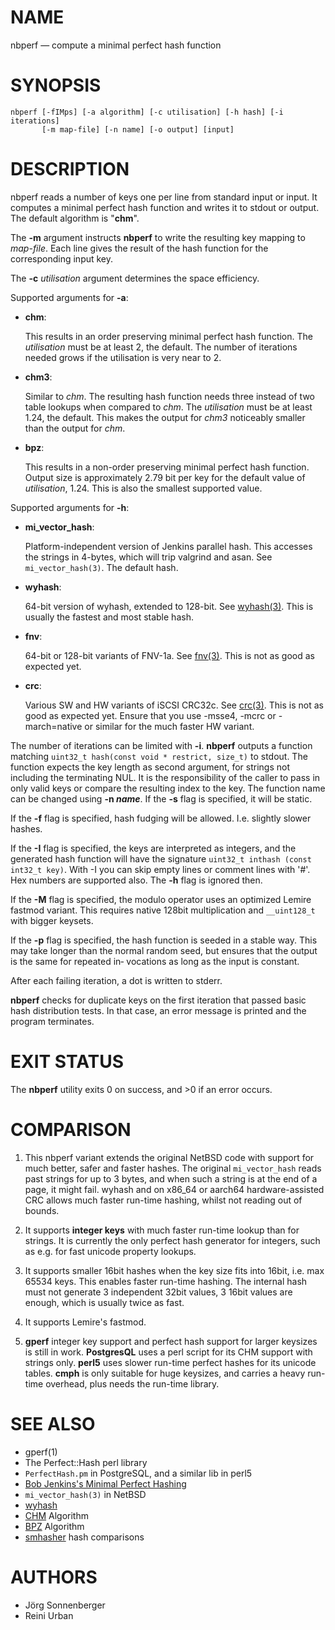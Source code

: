 # NAME

nbperf — compute a minimal perfect hash function

# SYNOPSIS

    nbperf [-fIMps] [-a algorithm] [-c utilisation] [-h hash] [-i iterations]
           [-m map-file] [-n name] [-o output] [input]

# DESCRIPTION

nbperf reads a number of keys one per line from standard input or
input.  It computes a minimal perfect hash function and writes it to
stdout or output.  The default algorithm is "**chm**".

The **-m** argument instructs **nbperf** to write the resulting key
mapping to _map-file_.  Each line gives the result of the hash
function for the corresponding input key.

The **-c** _utilisation_ argument determines the space efficiency.

Supported arguments for **-a**:

* **chm**:

  This results in an order preserving minimal perfect hash function.
  The _utilisation_ must be at least 2, the default.  The number of
  iterations needed grows if the utilisation is very near to 2.

* **chm3**:

  Similar to _chm_.  The resulting hash function needs three instead of
  two table lookups when compared to _chm_.  The _utilisation_ must be at
  least 1.24, the default.  This makes the output for _chm3_ noticeably
  smaller than the output for _chm_.

* **bpz**:

  This results in a non-order preserving minimal perfect hash function.
  Output size is approximately 2.79 bit per key for the default value of
  _utilisation_, 1.24.  This is also the smallest supported value.

Supported arguments for **-h**:

* **mi_vector_hash**:

  Platform-independent version of Jenkins parallel hash.  This accesses the
  strings in 4-bytes, which will trip valgrind and asan. See `mi_vector_hash(3)`.
  The default hash.

* **wyhash**:

  64-bit version of wyhash, extended to 128-bit.
  See [wyhash(3)](https://github.com/wangyi-fudan/wyhash).
  This is usually the fastest and most stable hash.

* **fnv**:

  64-bit or 128-bit variants of FNV-1a.
  See [fnv(3)](https://en.wikipedia.org/wiki/Fowler%E2%80%93Noll%E2%80%93Vo_hash_function).
  This is not as good as expected yet.

* **crc**:

  Various SW and HW variants of iSCSI CRC32c.
  See [crc(3)](https://en.wikipedia.org/wiki/Cyclic_redundancy_check).
  This is not as good as expected yet. Ensure that you use -msse4, -mcrc or
  -march=native or similar for the much faster HW variant.

The number of iterations can be limited with **-i**.  **nbperf**
outputs a function matching `uint32_t hash(const void * restrict, size_t)`
to stdout.  The function expects the key length as second
argument, for strings not including the terminating NUL.  It is the
responsibility of the caller to pass in only valid keys or compare the
resulting index to the key.  The function name can be changed using
**-n _name_**.  If the **-s** flag is specified, it will be static.

If the **-f** flag is specified, hash fudging will be allowed. I.e.
slightly slower hashes.

If the **-I** flag is specified, the keys are interpreted as integers,
and the generated hash function will have the signature
`uint32_t inthash (const int32_t key)`.
With -I you can skip empty lines or comment lines with '#'.
Hex numbers are supported also.
The **-h** flag is ignored then.

If the **-M** flag is specified, the modulo operator uses an optimized
Lemire fastmod variant. This requires native 128bit multiplication and
`__uint128_t` with bigger keysets.

If the **-p** flag is specified, the hash function is seeded in a
stable way.  This may take longer than the normal random seed, but
ensures that the output is the same for repeated in‐ vocations as long
as the input is constant.

After each failing iteration, a dot is written to stderr.

**nbperf** checks for duplicate keys on the first iteration that passed
basic hash distribution tests.  In that case, an error message is
printed and the program terminates.

# EXIT STATUS

The **nbperf** utility exits 0 on success, and >0 if an error occurs.

# COMPARISON

1. This nbperf variant extends the original NetBSD code with support
  for much better, safer and faster hashes. The original
  `mi_vector_hash` reads past strings for up to 3 bytes, and when such a
  string is at the end of a page, it might fail. wyhash and on x86_64 or
  aarch64 hardware-assisted CRC allows much faster run-time hashing,
  whilst not reading out of bounds.

2. It supports **integer keys** with much faster run-time lookup than
  for strings.  It is currently the only perfect hash generator for
  integers, such as e.g. for fast unicode property lookups.

3. It supports smaller 16bit hashes when the key size fits into 16bit,
  i.e. max 65534 keys.  This enables faster run-time hashing. The
  internal hash must not generate 3 independent 32bit values, 3 16bit
  values are enough, which is usually twice as fast.

4. It supports Lemire's fastmod.

5. **gperf** integer key support and perfect hash support for larger
  keysizes is still in work. **PostgresQL** uses a perl script for its
  CHM support with strings only.  **perl5** uses slower run-time perfect
  hashes for its unicode tables.  **cmph** is only suitable for huge
  keysizes, and carries a heavy run-time overhead, plus needs the
  run-time library.

# SEE ALSO

* gperf(1)
* The Perfect::Hash perl library
* `PerfectHash.pm` in PostgreSQL, and a similar lib in perl5
* [Bob Jenkins's Minimal Perfect Hashing](https://github.com/rurban/jenkins-minimal-perfect-hash)
* `mi_vector_hash(3)` in NetBSD
* [wyhash](https://github.com/wangyi-fudan/wyhash)
* [CHM](http://cmph.sourceforge.net/chm.html) Algorithm
* [BPZ](http://cmph.sourceforge.net/bdz.html) Algorithm
* [smhasher](https://github.com/rurban/smhasher) hash comparisons

# AUTHORS

* Jörg Sonnenberger
* Reini Urban
